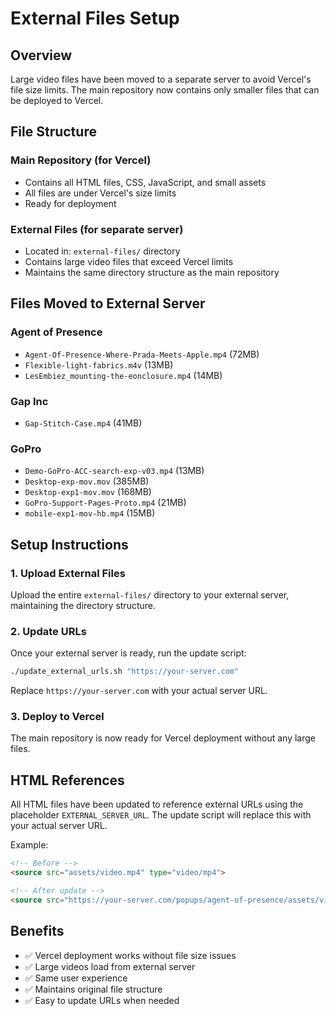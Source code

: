 # External Files Setup

## Overview
Large video files have been moved to a separate server to avoid Vercel's file size limits. The main repository now contains only smaller files that can be deployed to Vercel.

## File Structure

### Main Repository (for Vercel)
- Contains all HTML files, CSS, JavaScript, and small assets
- All files are under Vercel's size limits
- Ready for deployment

### External Files (for separate server)
- Located in: `external-files/` directory
- Contains large video files that exceed Vercel limits
- Maintains the same directory structure as the main repository

## Files Moved to External Server

### Agent of Presence
- `Agent-Of-Presence-Where-Prada-Meets-Apple.mp4` (72MB)
- `Flexible-light-fabrics.m4v` (13MB)
- `LesEmbiez_mounting-the-eonclosure.mp4` (14MB)

### Gap Inc
- `Gap-Stitch-Case.mp4` (41MB)

### GoPro
- `Demo-GoPro-ACC-search-exp-v03.mp4` (13MB)
- `Desktop-exp-mov.mov` (385MB)
- `Desktop-exp1-mov.mov` (168MB)
- `GoPro-Support-Pages-Proto.mp4` (21MB)
- `mobile-exp1-mov-hb.mp4` (15MB)

## Setup Instructions

### 1. Upload External Files
Upload the entire `external-files/` directory to your external server, maintaining the directory structure.

### 2. Update URLs
Once your external server is ready, run the update script:

```bash
./update_external_urls.sh "https://your-server.com"
```

Replace `https://your-server.com` with your actual server URL.

### 3. Deploy to Vercel
The main repository is now ready for Vercel deployment without any large files.

## HTML References
All HTML files have been updated to reference external URLs using the placeholder `EXTERNAL_SERVER_URL`. The update script will replace this with your actual server URL.

Example:
```html
<!-- Before -->
<source src="assets/video.mp4" type="video/mp4">

<!-- After update -->
<source src="https://your-server.com/popups/agent-of-presence/assets/video.mp4" type="video/mp4">
```

## Benefits
- ✅ Vercel deployment works without file size issues
- ✅ Large videos load from external server
- ✅ Same user experience
- ✅ Maintains original file structure
- ✅ Easy to update URLs when needed
